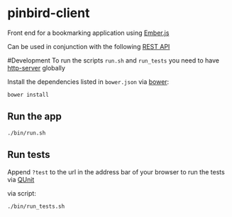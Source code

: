 # pinbird-client
Front end for a bookmarking application using [Ember.js](http://emberjs.com/)

Can be used in conjunction with the following [REST API](https://github.com/xorrr/freezing-octo-hipster)

#Development
To run the scripts `run.sh` and `run_tests` you need to have [http-server](https://github.com/nodeapps/http-server) globally

Install the dependencies listed in `bower.json` via [bower](http://bower.io):

    bower install

## Run the app

    ./bin/run.sh

## Run tests
Append `?test` to the url in the address bar of your browser to run the tests via [QUnit](https://qunitjs.com/)

via script:

    ./bin/run_tests.sh
